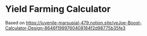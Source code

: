 # Yield Farming Calculator 
Based on https://juvenile-marsupial-479.notion.site/veJoe-Boost-Calculator-Design-8646f1999760408184f2d98775b35fe3
